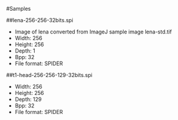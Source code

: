 #Samples

##lena-256-256-32bits.spi
- Image of lena converted from ImageJ sample image lena-std.tif
- Width: 256
- Height: 256
- Depth: 1
- Bpp: 32
- File format: SPIDER


##t1-head-256-256-129-32bits.spi
- Width: 256
- Height: 256
- Depth: 129
- Bpp: 32
- File format: SPIDER
